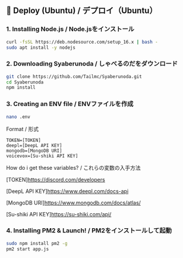 ## 🔧 Deploy (Ubuntu) / デプロイ（Ubuntu）

### 1. Installing Node.js / Node.jsをインストール
```bash
curl -fsSL https://deb.nodesource.com/setup_16.x | bash -
sudo apt install -y nodejs
```

### 2. Downloading Syaberunoda / しゃべるのだをダウンロード

```bash
git clone https://github.com/Tailmc/Syaberunoda.git
cd Syaberunoda
npm install
```

### 3. Creating an ENV file / ENVファイルを作成

```bash
nano .env
```
Format / 形式

```
TOKEN=[TOKEN]
deepl=[DeepL API KEY]
mongodb=[MongoDB URI]
voicevox=[Su-shiki API KEY]
```

How do i get these variables? / これらの変数の入手方法

[TOKEN]https://discord.com/developers

[DeepL API KEY]https://www.deepl.com/docs-api

[MongoDB URI]https://www.mongodb.com/docs/atlas/

[Su-shiki API KEY]https://su-shiki.com/api/

### 4. Installing PM2 & Launch! / PM2をインストールして起動
```bash
sudo npm install pm2 -g
pm2 start app.js
```
